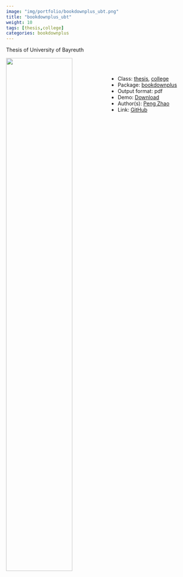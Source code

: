 ```yaml
---
image: "img/portfolio/bookdownplus_ubt.png"
title: "bookdownplus_ubt"
weight: 10
tags: [thesis,college]
categories: bookdownplus
---
```


Thesis of University of Bayreuth

<!--more-->

<p><a href="../../img/portfolio/bookdownplus_ubt.png"><img class = "jf-image-shadow" src="../../img/portfolio/bookdownplus_ubt.png" width="60%"  align="left"></a></p>

<br><br>

- Class: [thesis](../../tags/thesis), [college](../../tags/college)
- Package: [bookdownplus](bookdownplus)
- Output format: pdf
- Demo: [Download](https://pzhaonet.github.io/bookdownplus/inst2/ubt/showcase/ubt.pdf)
- Author(s): [Peng Zhao](https://pzhao.org)
- Link: [GitHub](https://github.com/pzhaonet/bookdownplus)


